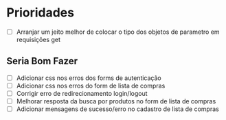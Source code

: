 # Prioridades
- [ ] Arranjar um jeito melhor de colocar o tipo dos objetos de parametro em requisições get

## Seria Bom Fazer
- [ ] Adicionar css nos erros dos forms de autenticação
- [ ] Adicionar css nos erros do form de lista de compras
- [ ] Corrigir erro de redirecionamento login/logout
- [ ] Melhorar resposta da busca por produtos no form de lista de compras
- [ ] Adicionar mensagens de sucesso/erro no cadastro de lista de compras
